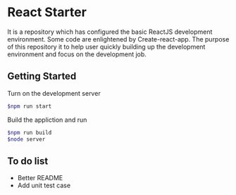 # React Starter

It is a repository which has configured the basic ReactJS development environment. Some code are enlightened by Create-react-app. The purpose of this repository it to help user quickly building up the development environment and focus on the development job.

## Getting Started

Turn on the development server

```sh
$npm run start
```

Build the appliction and run

```sh
$npm run build
$node server
```

## To do list

- Better README
- Add unit test case